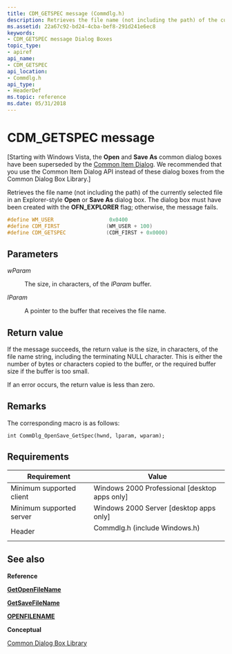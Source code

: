 ```yaml
---
title: CDM_GETSPEC message (Commdlg.h)
description: Retrieves the file name (not including the path) of the currently selected file in an Explorer-style Open or Save As dialog box.
ms.assetid: 22a67c92-bd24-4cba-bef8-291d241e6ec8
keywords:
- CDM_GETSPEC message Dialog Boxes
topic_type:
- apiref
api_name:
- CDM_GETSPEC
api_location:
- Commdlg.h
api_type:
- HeaderDef
ms.topic: reference
ms.date: 05/31/2018
---
```


# CDM\_GETSPEC message

\[Starting with Windows Vista, the **Open** and **Save As** common dialog boxes have been superseded by the [Common Item Dialog](/windows/win32/shell/common-file-dialog). We recommended that you use the Common Item Dialog API instead of these dialog boxes from the Common Dialog Box Library.\]

Retrieves the file name (not including the path) of the currently selected file in an Explorer-style **Open** or **Save As** dialog box. The dialog box must have been created with the **OFN\_EXPLORER** flag; otherwise, the message fails.


```C++
#define WM_USER                  0x0400
#define CDM_FIRST               (WM_USER + 100)
#define CDM_GETSPEC             (CDM_FIRST + 0x0000)
```



## Parameters

<dl> <dt>

*wParam* 
</dt> <dd>

The size, in characters, of the *lParam* buffer.

</dd> <dt>

*lParam* 
</dt> <dd>

A pointer to the buffer that receives the file name.

</dd> </dl>

## Return value

If the message succeeds, the return value is the size, in characters, of the file name string, including the terminating NULL character. This is either the number of bytes or characters copied to the buffer, or the required buffer size if the buffer is too small.

If an error occurs, the return value is less than zero.

## Remarks

The corresponding macro is as follows:

``` syntax
int CommDlg_OpenSave_GetSpec(hwnd, lparam, wparam); 
```

## Requirements



| Requirement | Value |
|-------------------------------------|----------------------------------------------------------------------------------------------------------|
| Minimum supported client<br/> | Windows 2000 Professional \[desktop apps only\]<br/>                                               |
| Minimum supported server<br/> | Windows 2000 Server \[desktop apps only\]<br/>                                                     |
| Header<br/>                   | <dl> <dt>Commdlg.h (include Windows.h)</dt> </dl> |



## See also

<dl> <dt>

**Reference**
</dt> <dt>

[**GetOpenFileName**](/windows/desktop/api/Commdlg/nf-commdlg-getopenfilenamea)
</dt> <dt>

[**GetSaveFileName**](/windows/desktop/api/Commdlg/nf-commdlg-getsavefilenamea)
</dt> <dt>

[**OPENFILENAME**](/windows/win32/api/commdlg/ns-commdlg-openfilenamea)
</dt> <dt>

**Conceptual**
</dt> <dt>

[Common Dialog Box Library](common-dialog-box-library.md)
</dt> </dl>

 

